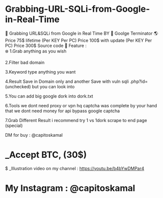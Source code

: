 # Grabbing-URL-SQLi-from-Google-in-Real-Time

🌟 Grabbing URL&amp;SQLi from Google in Real Time BY 🦾 Goolge Terminator 
🌎Price 75$ lifetime (Per KEY Per PC)
Price 100$ with update (Per KEY Per PC)
Price 300$ Source code  🌸  Feature :  
❄️ 1.Grab anything as you wish 

2.Filter bad domain 

3.Keyword type anything you want 

4.Result Save in Domain only and another Save with vuln sqli .php?id= (unchecked) but you can look into 

5.You can add big google dork into dork.txt

6.Tools we dont need proxy or vpn hq captcha was complete by your hand  that we dont need money for api bypass google captcha 

7.Grab Different Result i recommend try 1 vs 1dork scrape to end page (special)

DM for buy : @capitoskamal 


# _Accept BTC, (30$) 


$ _Illustration video on my channel : https://youtu.be/b4bYwDMPar4


# My Instagram : @capitoskamal


